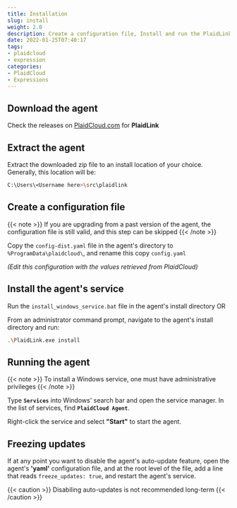 ```yaml
---
title: Installation
slug: install
weight: 2.0
description: Create a configuration file, Install and run the PlaidLink (Agent)
date: 2022-01-25T07:40:17
tags:
- plaidcloud
- expression
categories:
- PlaidCloud
- Expressions
---
```



## Download the agent

Check the releases on [PlaidCloud.com](https://plaidcloud.com/) for **PlaidLink**

## Extract the agent

Extract the downloaded zip file to an install location of your choice. Generally, this location will be:

```bash
C:\Users\<Username here>\src\plaidlink
```

## Create a configuration file

{{< note >}}
If you are upgrading from a past version of the agent, the configuration file is still valid, and this step can be skipped
{{< /note >}}

Copy the `config-dist.yaml` file in the agent's directory to `%ProgramData\plaidcloud\`, and rename this copy `config.yaml`

*(Edit this configuration with the values retrieved from PlaidCloud)*

## Install the agent's service

Run the `install_windows_service.bat` file in the agent's install directory OR

From an administrator command prompt, navigate to the agent's install directory and run:

```bash
.\PlaidLink.exe install
```

## Running the agent

{{< note >}}
To install a Windows service, one must have administrative privileges
{{< /note >}}

Type **`Services`** into Windows' search bar and open the service manager. In the list of services, find **`PlaidCloud Agent`**.

Right-click the service and select **"Start"** to start the agent.

## Freezing updates

If at any point you want to disable the agent's auto-update feature, open the agent's **'yaml'** configuration file, 
and at the root level of the file, add a line that reads `freeze_updates: true`, and restart the agent's service. 

{{< caution >}}
Disabiling auto-updates is not recommended long-term
{{< /caution >}}
